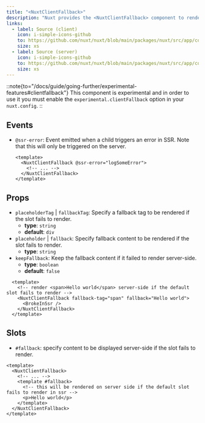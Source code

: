 ```yaml
---
title: "<NuxtClientFallback>"
description: "Nuxt provides the <NuxtClientFallback> component to render its content on the client if any of its children trigger an error in SSR"
links:
  - label: Source (client)
    icon: i-simple-icons-github
    to: https://github.com/nuxt/nuxt/blob/main/packages/nuxt/src/app/components/client-fallback.client.ts
    size: xs
  - label: Source (server)
    icon: i-simple-icons-github
    to: https://github.com/nuxt/nuxt/blob/main/packages/nuxt/src/app/components/client-fallback.server.ts
    size: xs
---
```


::note{to="/docs/guide/going-further/experimental-features#clientfallback"}
This component is experimental and in order to use it you must enable the `experimental.clientFallback` option in your `nuxt.config`.
::

## Events

- `@ssr-error`: Event emitted when a child triggers an error in SSR. Note that this will only be triggered on the server.

  ```vue
  <template>
    <NuxtClientFallback @ssr-error="logSomeError">
      <!-- ... -->
    </NuxtClientFallback>
  </template>
  ```

## Props

- `placeholderTag` | `fallbackTag`: Specify a fallback tag to be rendered if the slot fails to render.
  - **type**: `string`
  - **default**: `div`
- `placeholder` | `fallback`: Specify fallback content to be rendered if the slot fails to render.
  - **type**: `string`
- `keepFallback`: Keep the fallback content if it failed to render server-side.
  - **type**: `boolean`
  - **default**: `false`

```vue
  <template>
    <!-- render <span>Hello world</span> server-side if the default slot fails to render -->
    <NuxtClientFallback fallback-tag="span" fallback="Hello world">
      <BrokeInSsr />
    </NuxtClientFallback>
  </template>
```

## Slots

- `#fallback`: specify content to be displayed server-side if the slot fails to render.

```vue
<template>
  <NuxtClientFallback>
    <!-- ... -->
    <template #fallback>
      <!-- this will be rendered on server side if the default slot fails to render in ssr -->
      <p>Hello world</p>
    </template>
  </NuxtClientFallback>
</template>
```
